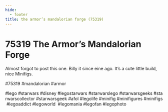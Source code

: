 ```yaml
---
hide:
  - footer
title: the armor’s mandalorian forge (75319)
---
```


# 75319 The Armor’s Mandalorian Forge

Almost forgot to post this one. Billy it since eine ago. It’s a cute little build, nice Minifigs.

#75319 #mandalorian #armor

#lego #starwars #disney #legostarwars #starwarslego #starwarsgeeks #starwarscollector #starwarsgeek #afol #legolife #minifig #minifigures #minifigs #legoaddict #legoworld  #legomania #legofan #legophoto 

